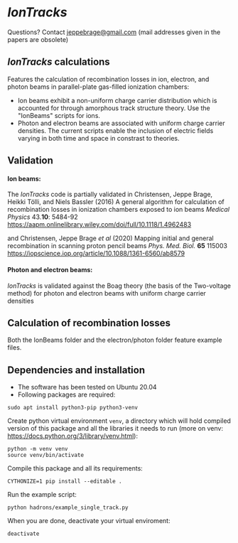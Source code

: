 # _IonTracks_

Questions? Contact jeppebrage@gmail.com (mail addresses given in the papers are obsolete)

## _IonTracks_ calculations

Features the calculation of recombination losses in ion, electron, and photon beams in parallel-plate gas-filled ionization chambers:

- Ion beams exhibit a non-uniform charge carrier distribution which is accounted for through amorphous track structure theory.
  Use the "IonBeams" scripts for ions.
- Photon and electron beams are associated with uniform charge carrier densities. The current scripts enable the inclusion of electric fields varying in both time and space in constrast to theories.

## Validation

#### Ion beams:

The _IonTracks_ code is partially validated in
Christensen, Jeppe Brage, Heikki Tölli, and Niels Bassler (2016) A general algorithm for calculation of recombination losses in ionization chambers exposed to ion beams _Medical Physics_ 43.**10**: 5484-92 https://aapm.onlinelibrary.wiley.com/doi/full/10.1118/1.4962483

and
Christensen, Jeppe Brage _et al_ (2020) Mapping initial and general recombination in scanning proton pencil beams _Phys. Med. Biol._ **65** 115003
https://iopscience.iop.org/article/10.1088/1361-6560/ab8579

#### Photon and electron beams:

_IonTracks_ is validated against the Boag theory (the basis of the Two-voltage method) for photon and electron beams with uniform charge carrier densities

## Calculation of recombination losses

Both the IonBeams folder and the electron/photon folder feature example files.

## Dependencies and installation

- The software has been tested on Ubuntu 20.04
- Following packages are required:

```
sudo apt install python3-pip python3-venv
```

Create python virtual environment `venv`, a directory which will hold compiled version of this package and all the libraries it needs to run (more on venv: https://docs.python.org/3/library/venv.html):

```
python -m venv venv
source venv/bin/activate
```

Compile this package and all its requirements:

```
CYTHONIZE=1 pip install --editable .
```

Run the example script:

```
python hadrons/example_single_track.py
```

When you are done, deactivate your virtual enviroment:

```
deactivate
```
